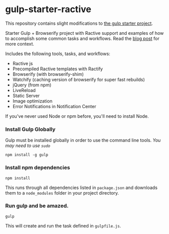 gulp-starter-ractive
====================

This repository contains slight modifications to [the gulp starter project](https://github.com/greypants/gulp-starter).

Starter Gulp + Browserify project with Ractive support and examples of how to accomplish some common tasks and workflows. Read the [blog post](http://viget.com/extend/gulp-browserify-starter-faq) for more context.

Includes the following tools, tasks, and workflows:

- Ractive js
- Precompiled Ractive templates with Ractify
- Browserify (with browserify-shim)
- Watchify (caching version of browserify for super fast rebuilds)
- jQuery (from npm)
- LiveReload
- Static Server
- Image optimization
- Error Notifications in Notification Center

If you've never used Node or npm before, you'll need to install Node.

### Install Gulp Globally
Gulp must be installed globally in order to use the command line tools. *You may need to use `sudo`*
```
npm install -g gulp
```
### Install npm dependencies
```
npm install
```
This runs through all dependencies listed in `package.json` and downloads them
to a `node_modules` folder in your project directory.

### Run gulp and be amazed.
```
gulp
```

This will create and run the task defined in `gulpfile.js`.
